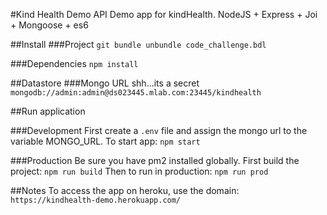 #Kind Health Demo API
Demo app for kindHealth. NodeJS + Express + Joi + Mongoose + es6

##Install
###Project
`git bundle unbundle code_challenge.bdl`

###Dependencies
`npm install`

##Datastore
###Mongo URL
shh...its a secret
`mongodb://admin:admin@ds023445.mlab.com:23445/kindhealth`

##Run application

###Development
First create a `.env` file and assign the mongo url to the variable MONGO_URL.
To start app:
`npm start`

###Production
Be sure you have pm2 installed globally.
First build the project:
`npm run build`
Then to run in production:
`npm run prod`

##Notes 
To access the app on heroku, use the domain: `https://kindhealth-demo.herokuapp.com/`




